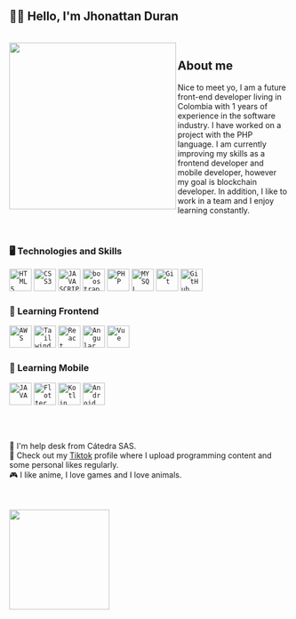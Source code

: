 ## 👋🏻 Hello, I'm Jhonattan Duran

<br>

<img width="300px" align="left" src="https://images-wixmp-ed30a86b8c4ca887773594c2.wixmp.com/f/738025f3-eced-447d-ae7d-a57955f08bc6/d5s57ko-50f2b14b-ad3c-4d3c-aecb-2216c7c8cc87.png/v1/fill/w_900,h_563,strp/imac___8_bit___pixel_art_by_dirtychickenart_d5s57ko-fullview.png?token=eyJ0eXAiOiJKV1QiLCJhbGciOiJIUzI1NiJ9.eyJzdWIiOiJ1cm46YXBwOjdlMGQxODg5ODIyNjQzNzNhNWYwZDQxNWVhMGQyNmUwIiwiaXNzIjoidXJuOmFwcDo3ZTBkMTg4OTgyMjY0MzczYTVmMGQ0MTVlYTBkMjZlMCIsIm9iaiI6W1t7ImhlaWdodCI6Ijw9NTYzIiwicGF0aCI6IlwvZlwvNzM4MDI1ZjMtZWNlZC00NDdkLWFlN2QtYTU3OTU1ZjA4YmM2XC9kNXM1N2tvLTUwZjJiMTRiLWFkM2MtNGQzYy1hZWNiLTIyMTZjN2M4Y2M4Ny5wbmciLCJ3aWR0aCI6Ijw9OTAwIn1dXSwiYXVkIjpbInVybjpzZXJ2aWNlOmltYWdlLm9wZXJhdGlvbnMiXX0.KN9f-9ug-KTlFwZ44YwGBXrCpdfi-8y1rlQvPtmznjw" />

## About me

Nice to meet yo, I am a future front-end developer living in Colombia with 1 years of experience in the software industry. I have worked on a project with the PHP language. I am currently improving my skills as a frontend developer and mobile developer, however my goal is blockchain developer. In addition, I like to work in a team and I enjoy learning constantly.

<br>

### 🖥️ Technologies and Skills

<code><img width="40px" src="https://cdn.jsdelivr.net/gh/devicons/devicon/icons/html5/html5-plain.svg" title = "HTML5"/></code>
<code><img width="40px" src="https://cdn.jsdelivr.net/gh/devicons/devicon/icons/css3/css3-plain.svg" title = "CSS3"/></code>
<code><img width="40px" src="https://cdn.jsdelivr.net/gh/devicons/devicon/icons/javascript/javascript-plain.svg" title = "JAVASCRIPT"/></code>
<code><img width="40px" src="https://cdn.jsdelivr.net/gh/devicons/devicon@v2.15.1/icons/bootstrap/bootstrap-original.svg" title = "boostrap"/></code>
<code><img width="40px" src="https://cdn.jsdelivr.net/gh/devicons/devicon@v2.15.1/icons/php/php-original.svg" title = "PHP"/></code>
<code><img width="40px" src="https://cdn.jsdelivr.net/gh/devicons/devicon/icons/mysql/mysql-plain.svg" title = "MYSQL"/></code>
<code><img width="40px" src="https://cdn.jsdelivr.net/gh/devicons/devicon/icons/git/git-plain.svg" title = "Git"/></code>
<code><img width="40px" src="https://cdn.jsdelivr.net/gh/devicons/devicon/icons/github/github-original.svg" title = "GitHub"/></code>

### 💬 Learning Frontend

<code><img width="40px" src="https://cdn.jsdelivr.net/gh/devicons/devicon@v2.15.1/icons/amazonwebservices/amazonwebservices-original.svg" title = "AWS"/></code>
<code><img width="40px" src="https://cdn.jsdelivr.net/gh/devicons/devicon@v2.15.1/icons/tailwindcss/tailwindcss-plain.svg" title = "Tailwind"/></code>
<code><img width="40px" src="https://cdn.jsdelivr.net/gh/devicons/devicon@v2.15.1/icons/react/react-original.svg" title = "React"/></code>
<code><img width="40px" src="https://cdn.jsdelivr.net/gh/devicons/devicon@v2.15.1/icons/angularjs/angularjs-original.svg" title = "Angular"/></code>
<code><img width="40px" src="https://cdn.jsdelivr.net/gh/devicons/devicon@v2.15.1/icons/vuejs/vuejs-plain.svg" title = "Vue"/></code>

### 💬 Learning Mobile 

<code><img width="40px" src="https://cdn.jsdelivr.net/gh/devicons/devicon@v2.15.1/icons/java/java-original.svg" title = "JAVA"/></code>
<code><img width="40px" src="https://cdn.jsdelivr.net/gh/devicons/devicon@v2.15.1/icons/flutter/flutter-plain.svg" title = "Flotter"/></code>
<code><img width="40px" src="https://cdn.jsdelivr.net/gh/devicons/devicon/icons/kotlin/kotlin-plain.svg" title = "Kotlin"/></code>
<code><img width="40px" src="https://cdn.jsdelivr.net/gh/devicons/devicon/icons/android/android-plain.svg" title = "Android"/></code>

<br>
<br>

🤿 I'm help desk from Cátedra SAS. <br>
📱  Check out my [Tiktok](tiktok.com/@jhonattanduranc) profile where I upload programming content and some personal likes regularly. <br>
🎮 I like anime, I love games and I love animals. <br>


<br>
<br>

  <a href="https://github.com/jhonattandc">
    <img align="center" height="180em" src="https://github-readme-stats-eight-theta.vercel.app/api/top-langs/?username=jhonattandc&layout=compact&langs_count=8&theme=white"/>
  </a>


